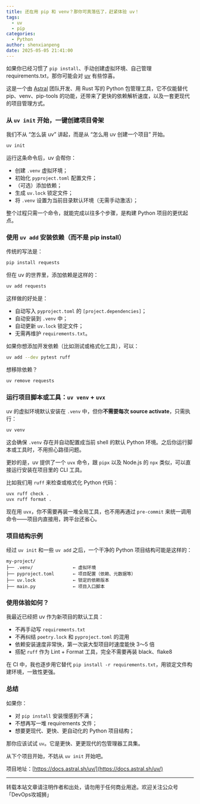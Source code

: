 ```yaml
---
title: 还在用 pip 和 venv？那你可真落伍了，赶紧体验 uv！
tags:
  - uv
  - pip
categories:
  - Python
author: shenxianpeng
date: 2025-05-05 21:41:00
---
```


如果你已经习惯了 `pip install`、手动创建虚拟环境、自己管理 requirements.txt，那你可能会对 [uv](https://docs.astral.sh/uv/) 有些惊喜。

这是一个由 [Astral](https://astral.sh/) 团队开发、用 Rust 写的 Python 包管理工具，它不仅能替代 pip、venv、pip-tools 的功能，还带来了更快的依赖解析速度，以及一套更现代的项目管理方式。

### 从 `uv init` 开始，一键创建项目骨架

我们不从 “怎么装 uv” 讲起，而是从 “怎么用 uv 创建一个项目” 开始。

<!-- more -->

```bash
uv init
```

运行这条命令后，uv 会帮你：

* 创建 `.venv` 虚拟环境；
* 初始化 `pyproject.toml` 配置文件；
* （可选）添加依赖；
* 生成 `uv.lock` 锁定文件；
* 将 `.venv` 设置为当前目录默认环境（无需手动激活）；

整个过程只需一个命令，就能完成以往多个步骤，是构建 Python 项目的更优起点。

### 使用 `uv add` 安装依赖（而不是 pip install）

传统的写法是：

```bash
pip install requests
```

但在 uv 的世界里，添加依赖是这样的：

```bash
uv add requests
```

这样做的好处是：

* 自动写入 `pyproject.toml` 的 `[project.dependencies]`；
* 自动安装到 `.venv` 中；
* 自动更新 `uv.lock` 锁定文件；
* 无需再维护 `requirements.txt`。

如果你想添加开发依赖（比如测试或格式化工具），可以：

```bash
uv add --dev pytest ruff
```

想移除依赖？

```bash
uv remove requests
```

### 运行项目脚本或工具：`uv venv` + `uvx`

uv 的虚拟环境默认安装在 `.venv` 中，但你**不需要每次 source activate**，只需执行：

```bash
uv venv
```

这会确保 `.venv` 存在并自动配置成当前 shell 的默认 Python 环境。之后你运行脚本或工具时，不用担心路径问题。

更妙的是，uv 提供了一个 `uvx` 命令，跟 `pipx` 以及 Node.js 的 `npx` 类似，可以直接运行安装在项目里的 CLI 工具。

比如我们用 `ruff` 来检查或格式化 Python 代码：

```bash
uvx ruff check .
uvx ruff format .
```

现在用 `uvx`，你不需要再装一堆全局工具，也不用再通过 `pre-commit` 来统一调用命令——项目内直接用，跨平台还省心。

### 项目结构示例

经过 `uv init` 和一些 `uv add` 之后，一个干净的 Python 项目结构可能是这样的：

```
my-project/
├── .venv/               ← 虚拟环境
├── pyproject.toml       ← 项目配置（依赖、元数据等）
├── uv.lock              ← 锁定的依赖版本
├── main.py              ← 项目入口脚本
```

### 使用体验如何？

我最近已经把 uv 作为新项目的默认工具：

* 不再手动写 `requirements.txt`
* 不再纠结 `poetry.lock` 和 `pyproject.toml` 的混用
* 依赖安装速度非常快，第一次装大型项目时速度能快 3～5 倍
* 搭配 `ruff` 作为 Lint + Format 工具，完全不需要再装 black、flake8

在 CI 中，我也逐步用它替代 `pip install -r requirements.txt`，用锁定文件构建环境，一致性更强。

### 总结

如果你：

* 对 `pip install` 安装慢感到不满；
* 不想再写一堆 requirements 文件；
* 想要更现代、更快、更自动化的 Python 项目结构；

那你应该试试 `uv`。它是更快、更更现代的包管理器工具集。

从下个项目开始，不妨从 `uv init` 开始吧。

项目地址：[https://docs.astral.sh/uv/](https://docs.astral.sh/uv/)

---

转载本站文章请注明作者和出处，请勿用于任何商业用途。欢迎关注公众号「DevOps攻城狮」
